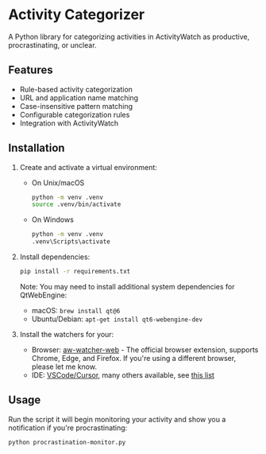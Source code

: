 # Activity Categorizer

A Python library for categorizing activities in ActivityWatch as productive, procrastinating, or unclear.

## Features

- Rule-based activity categorization
- URL and application name matching
- Case-insensitive pattern matching
- Configurable categorization rules
- Integration with ActivityWatch

## Installation

1. Create and activate a virtual environment:
    - On Unix/macOS
      ```bash
      python -m venv .venv
      source .venv/bin/activate
      ```
    - On Windows
      ```bash
      python -m venv .venv
      .venv\Scripts\activate
      ```

2. Install dependencies:
    ```bash
    pip install -r requirements.txt
    ```

    Note: You may need to install additional system dependencies for QtWebEngine:
    - macOS: `brew install qt@6`
    - Ubuntu/Debian: `apt-get install qt6-webengine-dev`

3. Install the watchers for your:
    - Browser: [aw-watcher-web](https://github.com/ActivityWatch/aw-watcher-web) - The official browser extension, supports Chrome, Edge, and Firefox. If you're using a different browser, please let me know.
    - IDE: [VSCode/Cursor](https://github.com/ActivityWatch/aw-watcher-vscode), many others available, see [this list](https://docs.activitywatch.net/en/latest/watchers.html#editor-watchers)

## Usage

Run the script it will begin monitoring your activity and show you a notification if you're procrastinating:
```bash
python procrastination-monitor.py
```
